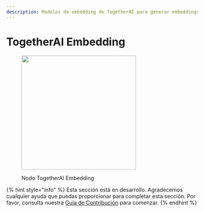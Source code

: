 ```yaml
---
description: Modelos de embedding de TogetherAI para generar embeddings para un texto dado.
---
```


# TogetherAI Embedding

<figure><img src="../../../.gitbook/assets/image--2---1---1---1---1---1---1---1---1---1---1---1---1-.png" alt="" width="301"><figcaption><p>Nodo TogetherAI Embedding</p></figcaption></figure>

{% hint style="info" %}
Esta sección está en desarrollo. Agradecemos cualquier ayuda que puedas proporcionar para completar esta sección. Por favor, consulta nuestra [Guía de Contribución](../../../contributing/) para comenzar.
{% endhint %}
